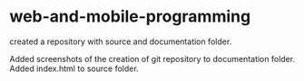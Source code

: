 # web-and-mobile-programming

created a repository with source and documentation folder.

Added screenshots of the creation of git repository to documentation folder.
Added index.html to source folder.

